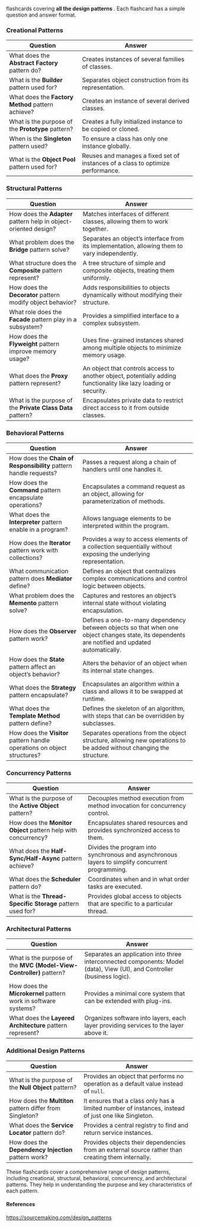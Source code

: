 
flashcards covering **all the design patterns** . Each flashcard has a simple question and answer format.

### **Creational Patterns**

| **Question**                                                             | **Answer**                                   |
|--------------------------------------------------------------------------|----------------------------------------------|
| What does the **Abstract Factory** pattern do?                            | Creates instances of several families of classes. |
| What is the **Builder** pattern used for?                                 | Separates object construction from its representation. |
| What does the **Factory Method** pattern achieve?                         | Creates an instance of several derived classes. |
| What is the purpose of the **Prototype** pattern?                         | Creates a fully initialized instance to be copied or cloned. |
| When is the **Singleton** pattern used?                                   | To ensure a class has only one instance globally. |
| What is the **Object Pool** pattern used for?                             | Reuses and manages a fixed set of instances of a class to optimize performance. |

### **Structural Patterns**

| **Question**                                                             | **Answer**                                   |
|--------------------------------------------------------------------------|----------------------------------------------|
| How does the **Adapter** pattern help in object-oriented design?          | Matches interfaces of different classes, allowing them to work together. |
| What problem does the **Bridge** pattern solve?                           | Separates an object’s interface from its implementation, allowing them to vary independently. |
| What structure does the **Composite** pattern represent?                  | A tree structure of simple and composite objects, treating them uniformly. |
| How does the **Decorator** pattern modify object behavior?                | Adds responsibilities to objects dynamically without modifying their structure. |
| What role does the **Facade** pattern play in a subsystem?                | Provides a simplified interface to a complex subsystem. |
| How does the **Flyweight** pattern improve memory usage?                  | Uses fine-grained instances shared among multiple objects to minimize memory usage. |
| What does the **Proxy** pattern represent?                                | An object that controls access to another object, potentially adding functionality like lazy loading or security. |
| What is the purpose of the **Private Class Data** pattern?                | Encapsulates private data to restrict direct access to it from outside classes. |

### **Behavioral Patterns**

| **Question**                                                             | **Answer**                                   |
|--------------------------------------------------------------------------|----------------------------------------------|
| How does the **Chain of Responsibility** pattern handle requests?         | Passes a request along a chain of handlers until one handles it. |
| How does the **Command** pattern encapsulate operations?                  | Encapsulates a command request as an object, allowing for parameterization of methods. |
| What does the **Interpreter** pattern enable in a program?                | Allows language elements to be interpreted within the program. |
| How does the **Iterator** pattern work with collections?                  | Provides a way to access elements of a collection sequentially without exposing the underlying representation. |
| What communication pattern does **Mediator** define?                      | Defines an object that centralizes complex communications and control logic between objects. |
| What problem does the **Memento** pattern solve?                          | Captures and restores an object’s internal state without violating encapsulation. |
| How does the **Observer** pattern work?                                   | Defines a one-to-many dependency between objects so that when one object changes state, its dependents are notified and updated automatically. |
| How does the **State** pattern affect an object’s behavior?               | Alters the behavior of an object when its internal state changes. |
| What does the **Strategy** pattern encapsulate?                           | Encapsulates an algorithm within a class and allows it to be swapped at runtime. |
| What does the **Template Method** pattern define?                         | Defines the skeleton of an algorithm, with steps that can be overridden by subclasses. |
| How does the **Visitor** pattern handle operations on object structures?  | Separates operations from the object structure, allowing new operations to be added without changing the structure. |

### **Concurrency Patterns**

| **Question**                                                             | **Answer**                                   |
|--------------------------------------------------------------------------|----------------------------------------------|
| What is the purpose of the **Active Object** pattern?                     | Decouples method execution from method invocation for concurrency control. |
| How does the **Monitor Object** pattern help with concurrency?            | Encapsulates shared resources and provides synchronized access to them. |
| What does the **Half-Sync/Half-Async** pattern achieve?                   | Divides the program into synchronous and asynchronous layers to simplify concurrent programming. |
| What does the **Scheduler** pattern do?                                   | Coordinates when and in what order tasks are executed. |
| What is the **Thread-Specific Storage** pattern used for?                 | Provides global access to objects that are specific to a particular thread. |

### **Architectural Patterns**

| **Question**                                                             | **Answer**                                   |
|--------------------------------------------------------------------------|----------------------------------------------|
| What is the purpose of the **MVC (Model-View-Controller)** pattern?       | Separates an application into three interconnected components: Model (data), View (UI), and Controller (business logic). |
| How does the **Microkernel** pattern work in software systems?            | Provides a minimal core system that can be extended with plug-ins. |
| What does the **Layered Architecture** pattern represent?                 | Organizes software into layers, each layer providing services to the layer above it. |

### **Additional Design Patterns**

| **Question**                                                             | **Answer**                                   |
|--------------------------------------------------------------------------|----------------------------------------------|
| What is the purpose of the **Null Object** pattern?                       | Provides an object that performs no operation as a default value instead of `null`. |
| How does the **Multiton** pattern differ from Singleton?                  | It ensures that a class only has a limited number of instances, instead of just one like Singleton. |
| What does the **Service Locator** pattern do?                             | Provides a central registry to find and return service instances. |
| How does the **Dependency Injection** pattern work?                       | Provides objects their dependencies from an external source rather than creating them internally. |

These flashcards cover a comprehensive range of design patterns, including creational, structural, behavioral, concurrency, and architectural patterns. They help in understanding the purpose and key characteristics of each pattern.

#### References
https://sourcemaking.com/design_patterns

